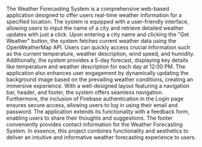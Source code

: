 The Weather Forecasting System is a comprehensive web-based application designed to offer users real-time weather information for a specified location. The system is equipped with a user-friendly interface, allowing users to input the name of a city and retrieve detailed weather updates with just a click. Upon entering a city name and clicking the "Get Weather" button, the system fetches current weather data using the OpenWeatherMap API. Users can quickly access crucial information such as the current temperature, weather description, wind speed, and humidity. Additionally, the system provides a 5-day forecast, displaying key details like temperature and weather description for each day at 12:00 PM. The application also enhances user engagement by dynamically updating the background image based on the prevailing weather conditions, creating an immersive experience. With a well-designed layout featuring a navigation bar, header, and footer, the system offers seamless navigation. Furthermore, the inclusion of Firebase authentication in the Login page ensures secure access, allowing users to log in using their email and password. The application extends its functionality with a feedback form, enabling users to share their thoughts and suggestions. The footer conveniently provides contact information for the Weather Forecasting System. In essence, this project combines functionality and aesthetics to deliver an intuitive and informative weather forecasting experience to users.





